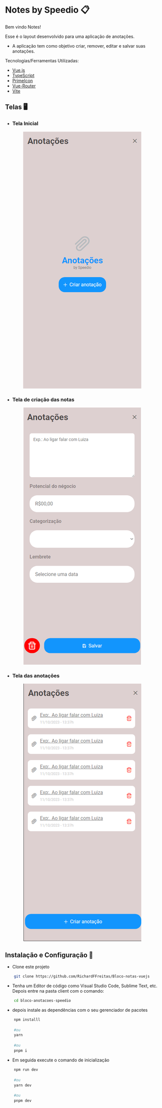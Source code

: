 # Notes by Speedio 📋

Bem vindo Notes!

Esse é o layout desenvolvido para uma aplicação de anotações.

- A aplicação tem como objetivo criar, remover, editar e salvar suas anotações.

Tecnologias/Ferramentas Utilizadas:

- [Vue.js](https://vuejs.org)
- [TypeScript](https://www.typescriptlang.org)
- [PrimeIcon](https://primevue.org/icons/#spin)
- [Vue-Router](https://router.vuejs.org)
- [Vite](https://vitejs.dev)


## Telas 🖥️

- ### Tela Inicial

<p align="center">
   <img src="./src/assets/tela inicial.png"/>
</p>


- ### Tela de criação das notas 

<p align="center">
   <img src="./src/assets/form.png"/>
</p>

- ### Tela das anotações

<p align="center">
   <img src="./src/assets/tela com anotações.png"/>
</p>


## Instalação e Configuração 🔧

- Clone este projeto

```bash
    git clone https://github.com/RichardFFreitas/Bloco-notas-vuejs
```

- Tenha um Editor de código como Visual Studio Code, Sublime Text, etc. Depois entre na pasta client com o comando:

```bash
    cd bloco-anotacoes-speedio
```

- depois instale as dependências com o seu gerenciador de pacotes

```bash
    npm installl

    #ou
    yarn

    #ou
    pnpm i
```

- Em seguida execute o comando de inicialização

```bash
    npm run dev

    #ou
    yarn dev

    #ou
    pnpm dev
```

